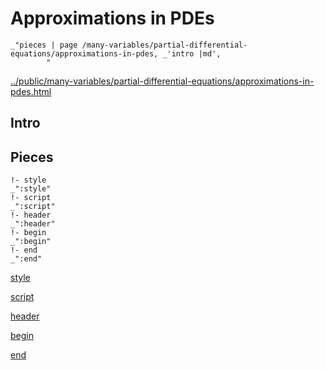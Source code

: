# Approximations in PDEs

    _"pieces | page /many-variables/partial-differential-equations/approximations-in-pdes, _'intro |md',
            "

[../public/many-variables/partial-differential-equations/approximations-in-pdes.html](# "save:")


## Intro

## Pieces

    !- style
    _":style"
    !- script
    _":script"
    !- header
    _":header"
    !- begin
    _":begin"
    !- end
    _":end"

[style]() 

[script]()

[header]()

[begin]()

[end]()

